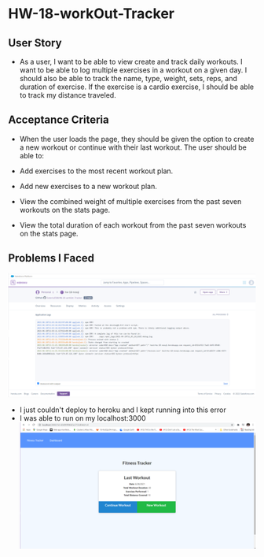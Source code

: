 # HW-18-workOut-Tracker
## User Story
- As a user, I want to be able to view create and track daily workouts. I want to be able to log multiple exercises in a workout on a given day. I should also be able to track the name, type, weight, sets, reps, and duration of exercise. If the exercise is a cardio exercise, I should be able to track my distance traveled.

## Acceptance Criteria
- When the user loads the page, they should be given the option to create a new workout or continue with their last workout.
The user should be able to:

- Add exercises to the most recent workout plan.

- Add new exercises to a new workout plan.

- View the combined weight of multiple exercises from the past seven workouts on the stats page.

- View the total duration of each workout from the past seven workouts on the stats page.

## Problems I Faced
![test image 1](assets\heroku-img.png)
- I just couldn't deploy to heroku and I kept running into this error
- I was able to run on my localhost:3000
![test image 1](assets\localhost-img.png)